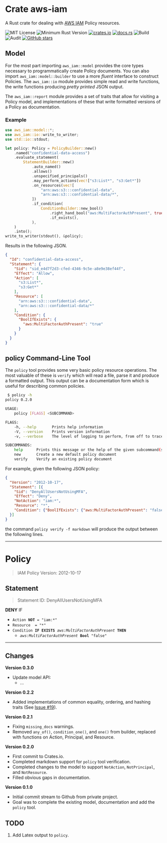 # Crate aws-iam

A Rust crate for dealing with [AWS IAM](https://docs.aws.amazon.com/IAM/latest/UserGuide/introduction.html) 
Policy resources.

![MIT License](https://img.shields.io/badge/license-mit-118811.svg)
![Minimum Rust Version](https://img.shields.io/badge/Min%20Rust-1.40-green.svg)
[![crates.io](https://img.shields.io/crates/v/aws-iam.svg)](https://crates.io/crates/aws-iam)
[![docs.rs](https://docs.rs/aws-iam/badge.svg)](https://docs.rs/aws-iam)
![Build](https://github.com/johnstonskj/rust-aws-iam/workflows/Rust/badge.svg)
![Audit](https://github.com/johnstonskj/rust-aws-iam/workflows/Security%20audit/badge.svg)
[![GitHub stars](https://img.shields.io/github/stars/johnstonskj/rust-aws-iam.svg)](https://github.com/johnstonskj/rust-aws-iam/stargazers)

## Model

For the most part importing `aws_iam::model` provides the core types necessary to programmatically create
Policy documents. You can also import `aws_iam::model::builder` to use a more _fluent_ interface to construct
Policies. The `aws_iam::io` module provides simple read and write functions, the write functions producing
_pretty printed_ JSON output.

The `aws_iam::report` module provides a set of traits that allow for visiting a Policy model, and implementations
of these that write formatted versions of a Policy as documentation.

### Example

```rust
use aws_iam::model::*;
use aws_iam::io::write_to_writer;
use std::io::stdout;

let policy: Policy = PolicyBuilder::new()
    .named("confidential-data-access")
    .evaluate_statement(
        StatementBuilder::new()
            .auto_named()
            .allows()
            .unspecified_principals()
            .may_perform_actions(vec!["s3:List*", "s3:Get*"])
            .on_resources(vec![
                "arn:aws:s3:::confidential-data",
                "arn:aws:s3:::confidential-data/*",
            ])
            .if_condition(
                ConditionBuilder::new_bool()
                    .right_hand_bool("aws:MultiFactorAuthPresent", true)
                    .if_exists(),
            ),
    )
    .into();
write_to_writer(stdout(), &policy);
```

Results in the following JSON.

```json
{
  "Id": "confidential-data-access",
  "Statement": {
    "Sid": "sid_e4d7f2d3-cfed-4346-9c5e-a8e9e38ef44f",
    "Effect": "Allow",
    "Action": [
      "s3:List*",
      "s3:Get*"
    ],
    "Resource": [
      "arn:aws:s3:::confidential-data",
      "arn:aws:s3:::confidential-data/*"
    ],
    "Condition": {
      "BoolIfExists": {
        "aws:MultiFactorAuthPresent": "true"
      }
    }
  }
}
```

## policy Command-Line Tool

The `policy` tool provides some very basic policy resource operations. The most valuable of these is `verify` which
will read a file, parse it and produce a formatted output. This output can be a documentation form which is useful 
for describing common policies. 

```bash
 $ policy -h
policy 0.2.0

USAGE:
    policy [FLAGS] <SUBCOMMAND>

FLAGS:
    -h, --help       Prints help information
    -V, --version    Prints version information
    -v, --verbose    The level of logging to perform, from off to trace

SUBCOMMANDS:
    help      Prints this message or the help of the given subcommand(s)
    new       Create a new default policy document
    verify    Verify an existing policy document
```

For example, given the following JSON policy:

```json
{
  "Version": "2012-10-17",
  "Statement": [{
    "Sid": "DenyAllUsersNotUsingMFA",
    "Effect": "Deny",
    "NotAction": "iam:*",
    "Resource": "*",
    "Condition": {"BoolIfExists": {"aws:MultiFactorAuthPresent": "false"}}
  }]
}
```

the command `policy verify -f markdown` will produce the output between the following lines.

-----
# Policy

> IAM Policy Version: 2012-10-17

## Statement

> Statement ID: DenyAllUsersNotUsingMFA

**DENY** IF

* `Action `**`NOT`**` = "iam:*"`
* `Resource  = "*"`
* `Condition `**`IF EXISTS`**` `*`aws:MultiFactorAuthPresent`*` `**`THEN`**
   * *`aws:MultiFactorAuthPresent`*` `**`Bool`**` "false"`
-----

## Changes

**Version 0.3.0**

* Update model API:
  * ...
  
**Version 0.2.2**

* Added implementations of common equality, ordering, and hashing traits (See
  [Issue #19](https://github.com/johnstonskj/rust-aws-iam/issues/19)).

**Version 0.2.1**

* Fixing `missing_docs` warnings.
* Removed `any_of()`, `condition_one()`, and `one()` from builder, replaced with functions on Action, Principal, and Resource.

**Version 0.2.0**

* First commit to Crates.io.
* Completed markdown support for `policy` tool verification.
* Completed changes to the model to support `NotAction`, `NotPrincipal`, and `NotResource`.
* Filled obvious gaps in documentation.

**Version 0.1.0**

* Initial commit stream to Github from private project.
* Goal was to complete the existing model, documentation and add the `policy` tool.

## TODO

1. Add Latex output to `policy`.
